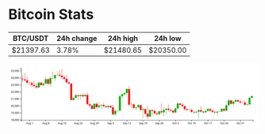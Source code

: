 # Bitcoin Stats

BTC/USDT|24h change|24h high|24h low|
|---|---|---|---|
|$21397.63|3.78%|$21480.65|$20350.00|

<img src="./chart.svg">
